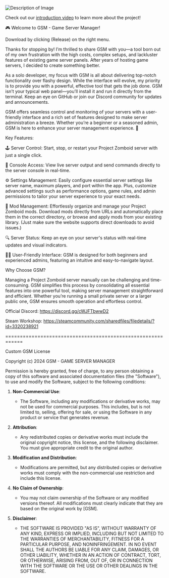 ![Description of Image](https://steamuserimages-a.akamaihd.net/ugc/2413453859100926571/BA52E2B46FDF318C243F9A6BA6B84A1479880DAC/?imw=637&imh=358&ima=fit&impolicy=Letterbox&imcolor=%23000000&letterbox=true)

Check out our [introduction video](https://youtu.be/HEFz7NB1Jk8?si=IfRtyfH9DjMSho2L) to learn more about the project!

🎮 Welcome to GSM - Game Server Manager!

Download by clicking (Release) on the right menu.

Thanks for stopping by! I’m thrilled to share GSM with you—a tool born out of my own frustration with the high costs, complex setups, and lackluster features of existing game server panels. After years of hosting game servers, I decided to create something better.

As a solo developer, my focus with GSM is all about delivering top-notch functionality over flashy design. While the interface will evolve, my priority is to provide you with a powerful, effective tool that gets the job done. GSM isn’t your typical web panel—you’ll install it and run it directly from the terminal. Keep an eye on GitHub or join our Discord community for updates and announcements.

GSM offers seamless control and monitoring of your servers with a user-friendly interface and a rich set of features designed to make server administration a breeze. Whether you’re a beginner or a seasoned admin, GSM is here to enhance your server management experience. 🌟

Key Features:

🕹️ Server Control: Start, stop, or restart your Project Zomboid server with just a single click.

📜 Console Access: View live server output and send commands directly to the server console in real-time.

⚙️ Settings Management: Easily configure essential server settings like server name, maximum players, and port within the app. Plus, customize advanced settings such as performance options, game rules, and admin permissions to tailor your server experience to your exact needs.

🧩 Mod Management: Effortlessly organize and manage your Project Zomboid mods. Download mods directly from URLs and automatically place them in the correct directory, or browse and apply mods from your existing library. (Just make sure the website supports direct downloads to avoid issues.)

🔍 Server Status: Keep an eye on your server's status with real-time updates and visual indicators.

👨‍💻 User-Friendly Interface: GSM is designed for both beginners and experienced admins, featuring an intuitive and easy-to-navigate layout.

Why Choose GSM?

Managing a Project Zomboid server manually can be challenging and time-consuming. GSM simplifies this process by consolidating all essential features into one powerful tool, making server management straightforward and efficient. Whether you’re running a small private server or a larger public one, GSM ensures smooth operation and effortless control.

Official Discord:
https://discord.gg/cWJFTbwwD2

Steam Workshop:
https://steamcommunity.com/sharedfiles/filedetails/?id=3320238921

============================================================

Custom GSM License

Copyright (c) 2024 GSM - GAME SERVER MANAGER 

Permission is hereby granted, free of charge, to any person obtaining a copy
of this software and associated documentation files (the "Software"), to use
and modify the Software, subject to the following conditions:

1. **Non-Commercial Use**:
   - The Software, including any modifications or derivative works, may not be used for commercial purposes. This includes, but is not limited to, selling, offering for sale, or using the Software in any product or service that generates revenue.

2. **Attribution**:
   - Any redistributed copies or derivative works must include the original copyright notice, this license, and the following disclaimer. You must give appropriate credit to the original author.

3. **Modification and Distribution**:
   - Modifications are permitted, but any distributed copies or derivative works must comply with the non-commercial use restriction and include this license.

4. **No Claim of Ownership**:
   - You may not claim ownership of the Software or any modified versions thereof. All modifications must clearly indicate that they are based on the original work by [GSM].

5. **Disclaimer**:
   - THE SOFTWARE IS PROVIDED "AS IS", WITHOUT WARRANTY OF ANY KIND, EXPRESS OR IMPLIED, INCLUDING BUT NOT LIMITED TO THE WARRANTIES OF MERCHANTABILITY, FITNESS FOR A PARTICULAR PURPOSE, AND NONINFRINGEMENT. IN NO EVENT SHALL THE AUTHORS BE LIABLE FOR ANY CLAIM, DAMAGES, OR OTHER LIABILITY, WHETHER IN AN ACTION OF CONTRACT, TORT, OR OTHERWISE, ARISING FROM, OUT OF, OR IN CONNECTION WITH THE SOFTWARE OR THE USE OR OTHER DEALINGS IN THE SOFTWARE.
